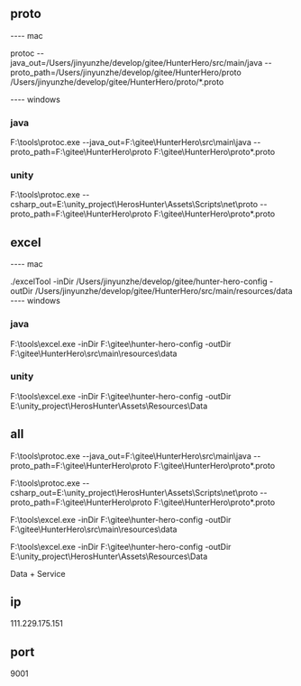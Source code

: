 ## proto

---- mac

protoc --java_out=/Users/jinyunzhe/develop/gitee/HunterHero/src/main/java --proto_path=/Users/jinyunzhe/develop/gitee/HunterHero/proto /Users/jinyunzhe/develop/gitee/HunterHero/proto/*.proto

---- windows

### java

F:\tools\protoc.exe --java_out=F:\gitee\HunterHero\src\main\java --proto_path=F:\gitee\HunterHero\proto F:\gitee\HunterHero\proto\*.proto

### unity

F:\tools\protoc.exe --csharp_out=E:\unity_project\HerosHunter\Assets\Scripts\net\proto --proto_path=F:\gitee\HunterHero\proto F:\gitee\HunterHero\proto\*.proto

## excel

---- mac

./excelTool -inDir /Users/jinyunzhe/develop/gitee/hunter-hero-config -outDir /Users/jinyunzhe/develop/gitee/HunterHero/src/main/resources/data ---- windows

### java

F:\tools\excel.exe -inDir F:\gitee\hunter-hero-config -outDir F:\gitee\HunterHero\src\main\resources\data

### unity

F:\tools\excel.exe -inDir F:\gitee\hunter-hero-config -outDir E:\unity_project\HerosHunter\Assets\Resources\Data

## all

F:\tools\protoc.exe --java_out=F:\gitee\HunterHero\src\main\java --proto_path=F:\gitee\HunterHero\proto F:\gitee\HunterHero\proto\*.proto

F:\tools\protoc.exe --csharp_out=E:\unity_project\HerosHunter\Assets\Scripts\net\proto --proto_path=F:\gitee\HunterHero\proto F:\gitee\HunterHero\proto\*.proto

F:\tools\excel.exe -inDir F:\gitee\hunter-hero-config -outDir F:\gitee\HunterHero\src\main\resources\data

F:\tools\excel.exe -inDir F:\gitee\hunter-hero-config -outDir E:\unity_project\HerosHunter\Assets\Resources\Data

Data + Service

## ip

111.229.175.151

## port

9001